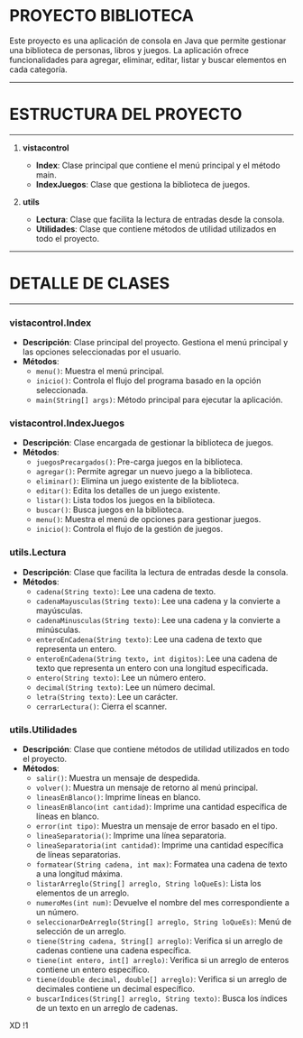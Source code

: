 #             PROYECTO BIBLIOTECA         #

Este proyecto es una aplicación de consola en Java que permite gestionar una biblioteca de personas, libros y juegos. La aplicación ofrece funcionalidades para agregar, eliminar, editar, listar y buscar elementos en cada categoría.

---------------------------------------
# ESTRUCTURA DEL PROYECTO #
------------------------------------------

1. **vistacontrol**
   - **Index**: Clase principal que contiene el menú principal y el método main.
   - **IndexJuegos**: Clase que gestiona la biblioteca de juegos.

2. **utils**
   - **Lectura**: Clase que facilita la lectura de entradas desde la consola.
   - **Utilidades**: Clase que contiene métodos de utilidad utilizados en todo el proyecto.

--------------------------
# DETALLE DE CLASES #
----------------------------

### vistacontrol.Index ###
- **Descripción**: Clase principal del proyecto. Gestiona el menú principal y las opciones seleccionadas por el usuario.
- **Métodos**:
  - `menu()`: Muestra el menú principal.
  - `inicio()`: Controla el flujo del programa basado en la opción seleccionada.
  - `main(String[] args)`: Método principal para ejecutar la aplicación.

### vistacontrol.IndexJuegos ###
- **Descripción**: Clase encargada de gestionar la biblioteca de juegos.
- **Métodos**:
  - `juegosPrecargados()`: Pre-carga juegos en la biblioteca.
  - `agregar()`: Permite agregar un nuevo juego a la biblioteca.
  - `eliminar()`: Elimina un juego existente de la biblioteca.
  - `editar()`: Edita los detalles de un juego existente.
  - `listar()`: Lista todos los juegos en la biblioteca.
  - `buscar()`: Busca juegos en la biblioteca.
  - `menu()`: Muestra el menú de opciones para gestionar juegos.
  - `inicio()`: Controla el flujo de la gestión de juegos.

### utils.Lectura ###
- **Descripción**: Clase que facilita la lectura de entradas desde la consola.
- **Métodos**:
  - `cadena(String texto)`: Lee una cadena de texto.
  - `cadenaMayusculas(String texto)`: Lee una cadena y la convierte a mayúsculas.
  - `cadenaMinusculas(String texto)`: Lee una cadena y la convierte a minúsculas.
  - `enteroEnCadena(String texto)`: Lee una cadena de texto que representa un entero.
  - `enteroEnCadena(String texto, int digitos)`: Lee una cadena de texto que representa un entero con una longitud especificada.
  - `entero(String texto)`: Lee un número entero.
  - `decimal(String texto)`: Lee un número decimal.
  - `letra(String texto)`: Lee un carácter.
  - `cerrarLectura()`: Cierra el scanner.

### utils.Utilidades ###
- **Descripción**: Clase que contiene métodos de utilidad utilizados en todo el proyecto.
- **Métodos**:
  - `salir()`: Muestra un mensaje de despedida.
  - `volver()`: Muestra un mensaje de retorno al menú principal.
  - `lineasEnBlanco()`: Imprime líneas en blanco.
  - `lineasEnBlanco(int cantidad)`: Imprime una cantidad específica de líneas en blanco.
  - `error(int tipo)`: Muestra un mensaje de error basado en el tipo.
  - `lineaSeparatoria()`: Imprime una línea separatoria.
  - `lineaSeparatoria(int cantidad)`: Imprime una cantidad específica de líneas separatorias.
  - `formatear(String cadena, int max)`: Formatea una cadena de texto a una longitud máxima.
  - `listarArreglo(String[] arreglo, String loQueEs)`: Lista los elementos de un arreglo.
  - `numeroMes(int num)`: Devuelve el nombre del mes correspondiente a un número.
  - `seleccionarDeArreglo(String[] arreglo, String loQueEs)`: Menú de selección de un arreglo.
  - `tiene(String cadena, String[] arreglo)`: Verifica si un arreglo de cadenas contiene una cadena específica.
  - `tiene(int entero, int[] arreglo)`: Verifica si un arreglo de enteros contiene un entero específico.
  - `tiene(double decimal, double[] arreglo)`: Verifica si un arreglo de decimales contiene un decimal específico.
  - `buscarIndices(String[] arreglo, String texto)`: Busca los índices de un texto en un arreglo de cadenas.

XD
!1
